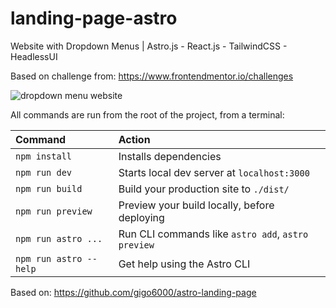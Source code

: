 # landing-page-astro

Website with Dropdown Menus | Astro.js - React.js - TailwindCSS - HeadlessUI

Based on challenge from: https://www.frontendmentor.io/challenges

![dropdown menu website](/images/dropdown-menu-website.jpg)

All commands are run from the root of the project, from a terminal:

| Command                | Action                                             |
| :--------------------- | :------------------------------------------------- |
| `npm install`          | Installs dependencies                              |
| `npm run dev`          | Starts local dev server at `localhost:3000`        |
| `npm run build`        | Build your production site to `./dist/`            |
| `npm run preview`      | Preview your build locally, before deploying       |
| `npm run astro ...`    | Run CLI commands like `astro add`, `astro preview` |
| `npm run astro --help` | Get help using the Astro CLI                       |

Based on: https://github.com/gigo6000/astro-landing-page

